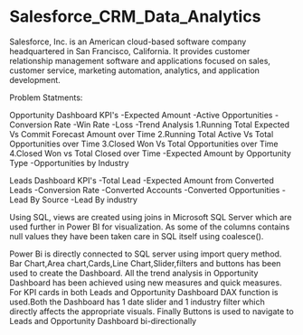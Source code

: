 # Salesforce_CRM_Data_Analytics
Salesforce, Inc. is an American cloud-based software company headquartered in San Francisco, California. It provides customer relationship management software and applications focused on sales, customer service, marketing automation, analytics, and application development.

Problem Statments:

Opportunity Dashboard KPI's
-Expected Amount
-Active Opportunities
-Conversion Rate
-Win Rate
-Loss
-Trend Analysis
  1.Running Total Expected Vs Commit Forecast Amount over Time
  2.Running Total Active Vs Total Opportunities over Time
  3.Closed Won Vs Total Opportunities over Time
  4.Closed Won vs Total Closed over Time
-Expected Amount by Opportunity Type
-Opportunities by Industry

Leads Dashboard KPI's
-Total Lead
-Expected Amount from Converted Leads
-Conversion Rate
-Converted Accounts
-Converted Opportunities
-Lead By Source
-Lead By industry

Using SQL, views are created using joins in Microsoft SQL Server which are used further in Power BI for visualization. As some of the columns contains null values they have been taken care in SQL itself using coalesce().

Power Bi is directly connected to SQL server using import query method. Bar Chart,Area chart,Cards,Line Chart,Slider,filters and buttons has been used to create the Dashboard. All the trend analysis in Opportunity Dashboard has been achieved using new measures and quick measures. For KPI cards in both Leads and Opportunity Dashboard DAX function is used.Both the Dashboard has 1 date slider and 1 industry filter which directly affects the appropriate visuals. Finally Buttons is used to navigate to Leads and Opportunity Dashboard bi-directionally
